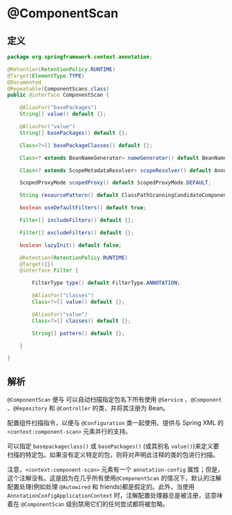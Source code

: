 # @ComponentScan

## 定义

```java
package org.springframework.context.annotation;

@Retention(RetentionPolicy.RUNTIME)
@Target(ElementType.TYPE)
@Documented
@Repeatable(ComponentScans.class)
public @interface ComponentScan {

    @AliasFor("basePackages")
    String[] value() default {};

    @AliasFor("value")
    String[] basePackages() default {};

    Class<?>[] basePackageClasses() default {};

    Class<? extends BeanNameGenerator> nameGenerator() default BeanNameGenerator.class;

    Class<? extends ScopeMetadataResolver> scopeResolver() default AnnotationScopeMetadataResolver.class;

    ScopedProxyMode scopedProxy() default ScopedProxyMode.DEFAULT;

    String resourcePattern() default ClassPathScanningCandidateComponentProvider.DEFAULT_RESOURCE_PATTERN;

    boolean useDefaultFilters() default true;

    Filter[] includeFilters() default {};

    Filter[] excludeFilters() default {};

    boolean lazyInit() default false;

    @Retention(RetentionPolicy.RUNTIME)
    @Target({})
    @interface Filter {

        FilterType type() default FilterType.ANNOTATION;

        @AliasFor("classes")
        Class<?>[] value() default {};

        @AliasFor("value")
        Class<?>[] classes() default {};

        String[] pattern() default {};

    }

}
```

## 解析

`@ComponentScan` 便与 可以自动扫描指定包名下所有使用 `@Service` 、`@Component` 、`@Repository` 和 `@Controller` 的类，并将其注册为 Bean。

配置组件扫描指令，以便与 `@Configuration` 类一起使用。提供与 Spring XML 的 `<context:component-scan>` 元素并行的支持。

可以指定 `basepackageclass()` 或 `basePackages()` \(或其别名 `value()`\)来定义要扫描的特定包。如果没有定义特定的包，则将对声明此注释的类的包进行扫描。

注意，`<context:component-scan>` 元素有一个 `annotation-config` 属性；但是，这个注解没有。这是因为在几乎所有使用`@ComponentScan` 的情况下，默认的注解配置处理\(例如处理 `@Autowired` 和 friends\)都是假定的。此外，当使用`AnnotationConfigApplicationContext` 时，注解配置处理器总是被注册，这意味着在 `@ComponentScan` 级别禁用它们的任何尝试都将被忽略。

